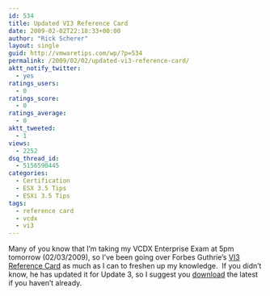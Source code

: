 ```yaml
---
id: 534
title: Updated VI3 Reference Card
date: 2009-02-02T22:18:33+00:00
author: "Rick Scherer"
layout: single
guid: http://vmwaretips.com/wp/?p=534
permalink: /2009/02/02/updated-vi3-reference-card/
aktt_notify_twitter:
  - yes
ratings_users:
  - 0
ratings_score:
  - 0
ratings_average:
  - 0
aktt_tweeted:
  - 1
views:
  - 2252
dsq_thread_id:
  - 5156590445
categories:
  - Certification
  - ESX 3.5 Tips
  - ESXi 3.5 Tips
tags:
  - reference card
  - vcdx
  - vi3
---
```

Many of you know that I&#8217;m taking my VCDX Enterprise Exam at 5pm tomorrow (02/03/2009), so I&#8217;ve been going over Forbes Guthrie&#8217;s <a href="http://www.vmreference.com/downloads/vmreferenceVI3card1.3for3.5U3.pdf" target="_blank">VI3 Reference Card</a> as much as I can to freshen up my knowledge.  If you didn&#8217;t know, he has updated it for Update 3, so I suggest you <a href="http://www.vmreference.com/downloads/vmreferenceVI3card1.3for3.5U3.pdf" target="_blank">download</a> the latest if you haven&#8217;t already.